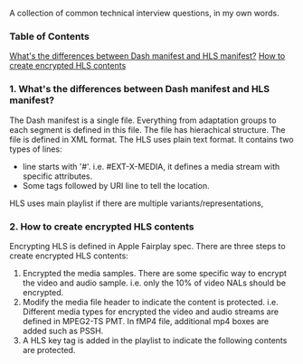A collection of common technical interview questions, in my own words.

### Table of Contents

[What's the differences between Dash manifest and HLS manifest?](#sid_1)
[How to create encrypted HLS contents](#sid_2)

<a id="sid_1"></a>
### 1. What's the differences between Dash manifest and HLS manifest?

The Dash manifest is a single file. Everything from adaptation groups to each segment is defined in this file. The file has hierachical structure. The file is defined in XML format.
The HLS uses plain text format. It contains two types of lines:
* line starts with '#'. i.e. #EXT-X-MEDIA, it defines a media stream with specific attributes.
* Some tags followed by URI line to tell the location.

HLS uses main playlist if there are multiple variants/representations, 

<a id="sid_2"></a>
### 2. How to create encrypted HLS contents

Encrypting HLS is defined in Apple Fairplay spec. There are three steps to create encrypted HLS contents:
1. Encrypted the media samples. There are some specific way to encrypt the video and audio sample. i.e. only the 10% of video NALs should be encrypted.
2. Modify the media file header to indicate the content is protected. i.e. Different media types for encrypted the video and audio streams are defined in MPEG2-TS PMT. In fMP4 file, additional mp4 boxes are added such as PSSH.
3. A HLS key tag is added in the playlist to indicate the following contents are protected.


